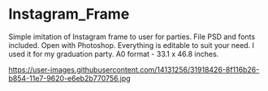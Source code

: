 # Instagram_Frame
Simple imitation of Instagram frame to user for parties. File PSD and fonts included. Open with Photoshop. Everything is editable to suit your need. I used it for my graduation party. A0 format - 33.1 x 46.8 inches.

https://user-images.githubusercontent.com/14131256/31918426-8f116b26-b854-11e7-9620-e6eb2b770756.jpg
